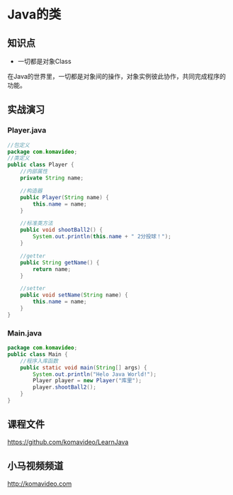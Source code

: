 Java的类
========

## 知识点

* 一切都是对象Class

在Java的世界里，一切都是对象间的操作，对象实例彼此协作，共同完成程序的功能。

## 实战演习

### Player.java

~~~java
//包定义
package com.komavideo;
//类定义
public class Player {
    //内部属性
    private String name;

    //构造器
    public Player(String name) {
        this.name = name;
    }

    //标准类方法
    public void shootBall2() {
        System.out.println(this.name + " 2分投球！");
    }

    //getter
    public String getName() {
        return name;
    }

    //setter
    public void setName(String name) {
        this.name = name;
    }
}
~~~

### Main.java

~~~java
package com.komavideo;
public class Main {
    //程序入库函数
    public static void main(String[] args) {
        System.out.println("Helo Java World!");
        Player player = new Player("库里");
        player.shootBall2();
    }
}
~~~

## 课程文件

https://github.com/komavideo/LearnJava

## 小马视频频道

http://komavideo.com
